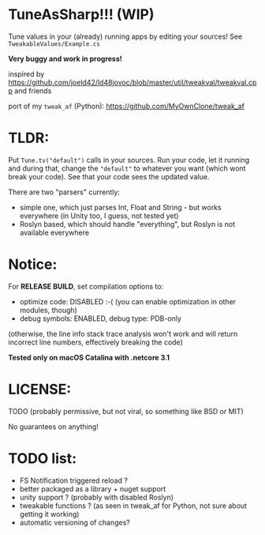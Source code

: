TuneAsSharp!!! (WIP)
==

Tune values in your (already) running apps by editing your sources! See `TweakableValues/Example.cs`

**Very buggy and work in progress!**

inspired by https://github.com/joeld42/ld48jovoc/blob/master/util/tweakval/tweakval.cpp and friends

port of my `tweak_af` (Python): https://github.com/MyOwnClone/tweak_af

TLDR:
==
Put `Tune.tv("default")` calls in your sources. Run your code, let it running and during that, change the `"default"` to whatever you want (which wont break your code). See that your code sees the updated value.

There are two "parsers" currently:
* simple one, which just parses Int, Float and String - but works everywhere (in Unity too, I guess, not tested yet)
* Roslyn based, which should handle "everything", but Roslyn is not available everywhere
            
 Notice:
 ==           
 For **RELEASE BUILD**, set compilation options to:
 
 - optimize code: DISABLED :-( (you can enable optimization in other modules, though)
 - debug symbols: ENABLED, debug type: PDB-only
 
 (otherwise, the line info stack trace analysis won't work and will return incorrect line numbers, effectively breaking the code)
             
 **Tested only on macOS Catalina with .netcore 3.1**
 
 LICENSE:
 ==
 TODO (probably permissive, but not viral, so something like BSD or MIT)
 
 No guarantees on anything!

TODO list:
==
- FS Notification triggered reload ?
- better packaged as a library + nuget support
- unity support ? (probably with disabled Roslyn)
- tweakable functions ? (as seen in tweak_af for Python, not sure about getting it working)
- automatic versioning of changes?